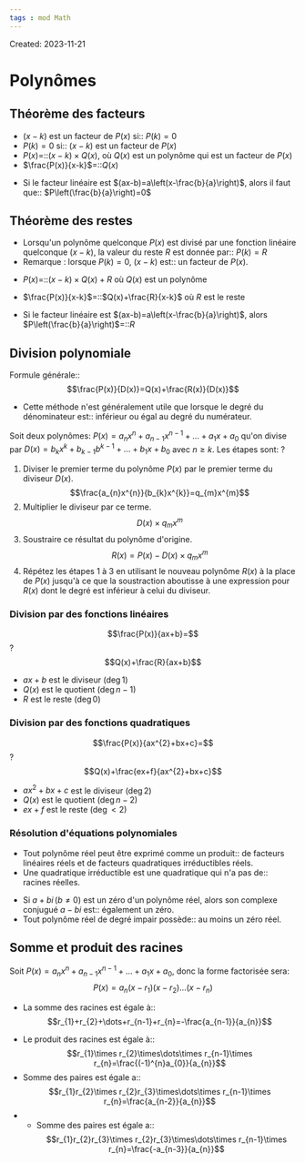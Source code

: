 ```yaml
---
tags : mod Math
---
```

Created: 2023-11-21

# Polynômes

## Théorème des facteurs
- $(x - k)$ est un facteur de $P(x)$ si:: $P(k)= 0$
- $P(k)=0$ si:: $(x-k)$ est un facteur de $P(x)$
- $P(x)$=::$(x-k)\times Q(x)$, où $Q(x)$ est un polynôme qui est un facteur de $P(x)$ 
- $\frac{P(x)}{x-k}$=::$Q(x)$
<!--SR:!2023-11-22,1,230-->
- Si le facteur linéaire est $(ax-b)=a\left(x-\frac{b}{a}\right)$, alors il faut que:: $P\left(\frac{b}{a}\right)=0$
<!--SR:!2023-11-22,1,230-->
## Théorème des restes
- Lorsqu'un polynôme quelconque $P(x)$ est divisé par une fonction linéaire quelconque $(x - k)$, la valeur du reste $R$ est donnée par:: $P(k) =R$
- Remarque : lorsque $P(k) =0$, $(x - k)$ est:: un facteur de $P(x)$.
<!--SR:!2023-11-24,3,250-->
- $P(x)$=::$(x-k)\times Q(x)+R$ où $Q(x)$ est un polynôme
<!--SR:!2023-11-22,1,230-->
- $\frac{P(x)}{x-k}$=::$Q(x)+\frac{R}{x-k}$ où $R$ est le reste
<!--SR:!2023-11-22,1,230-->
- Si le facteur linéaire est $(ax-b)=a\left(x-\frac{b}{a}\right)$, alors $P\left(\frac{b}{a}\right)$=::$R$
<!--SR:!2023-11-22,1,230-->

## Division polynomiale
Formule générale::$$\frac{P(x)}{D(x)}=Q(x)+\frac{R(x)}{D(x)}$$
<!--SR:!2023-11-24,3,250-->

- Cette méthode n'est généralement utile que lorsque le degré du dénominateur est:: inférieur ou égal au degré du numérateur.

Soit deux polynômes: $P(x)=a_{n}x^{n}+a_{n-1}x^{n-1}+\dots+a_{1}x+a_{0}$ qu'on divise par $D(x)=b_{k}x^{k}+b_{k-1}b^{k-1}+\dots+b_{1}x+b_{0}$ avec $n\geq k$. Les étapes sont:
?
1. Diviser le premier terme du polynôme $P(x)$ par le premier terme du diviseur $D(x)$. $$\frac{a_{n}x^{n}}{b_{k}x^{k}}=q_{m}x^{m}$$
2. Multiplier le diviseur par ce terme. $$D(x)\times q_{m}x^{m}$$
3. Soustraire ce résultat du polynôme d'origine. $$R(x)=P(x)-D(x)\times q_{m}x^{m}$$
4. Répétez les étapes 1 à 3 en utilisant le nouveau polynôme $R(x)$ à la place de $P(x)$ jusqu'à ce que la soustraction aboutisse à une expression pour $R(x)$ dont le degré est inférieur à celui du diviseur.

### Division par des fonctions linéaires

$$\frac{P(x)}{ax+b}=$$
?
$$Q(x)+\frac{R}{ax+b}$$
- $ax+b$ est le diviseur ($\deg 1$)
- $Q(x)$ est le quotient ($\deg n-1$)
- $R$ est le reste ($\deg 0$)
<!--SR:!2023-11-24,3,250-->

### Division par des fonctions quadratiques

$$\frac{P(x)}{ax^{2}+bx+c}=$$
?
$$Q(x)+\frac{ex+f}{ax^{2}+bx+c}$$
- $ax^{2}+bx+c$ est le diviseur ($\deg 2$)
- $Q(x)$ est le quotient ($\deg n-2$)
- $ex+f$ est le reste ($\deg <2$)

### Résolution d'équations polynomiales
- Tout polynôme réel peut être exprimé comme un produit:: de facteurs linéaires réels et de facteurs quadratiques irréductibles réels.
- Une quadratique irréductible est une quadratique qui n'a pas de:: racines réelles.
<!--SR:!2023-11-24,3,250-->
- Si $a+bi\,(b\neq0)$ est un zéro d'un polynôme réel, alors son complexe conjugué $a-bi$ est:: également un zéro.
- Tout polynôme réel de degré impair possède:: au moins un zéro réel.
<!--SR:!2023-11-22,1,230-->

## Somme et produit des racines
Soit $P(x)=a_{n}x^{n}+a_{n-1}x^{n-1}+\dots+a_{1}x+a_{0}$, donc la forme factorisée sera:$$P(x)=a_{n}(x-r_{1})(x-r_{2})\dots(x-r_{n})$$
- La somme des racines est égale à:: $$r_{1}+r_{2}+\dots+r_{n-1}+r_{n}=-\frac{a_{n-1}}{a_{n}}$$
<!--SR:!2023-11-24,2,230-->
- Le produit des racines est égale à::$$r_{1}\times r_{2}\times\dots\times r_{n-1}\times r_{n}=\frac{(-1)^{n}a_{0}}{a_{n}}$$
- Somme des paires est égale a:: $$r_{1}r_{2}\times r_{2}r_{3}\times\dots\times r_{n-1}\times r_{n}=\frac{a_{n-2}}{a_{n}}$$
- - Somme des paires est égale a:: $$r_{1}r_{2}r_{3}\times r_{2}r_{3}\times\dots\times r_{n-1}\times r_{n}=\frac{-a_{n-3}}{a_{n}}$$